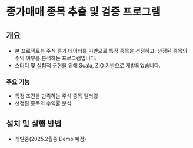 # 종가매매 종목 추출 및 검증 프로그램

## 개요
- 본 프로젝트는 주식 종가 데이터를 기반으로 특정 종목을 선정하고, 선정된 종목의 수익 여부를 분석하는 프로그램입니다. 
- 스터디 및 실험적 구현을 위해 Scala, ZIO 기반으로 개발되었습니다.

### 주요 기능
- 특정 조건을 만족하는 주식 종목 필터링
- 선정된 종목의 수익률 분석

## 설치 및 실행 방법
- 개발중(2025.2월중 Demo 예정)